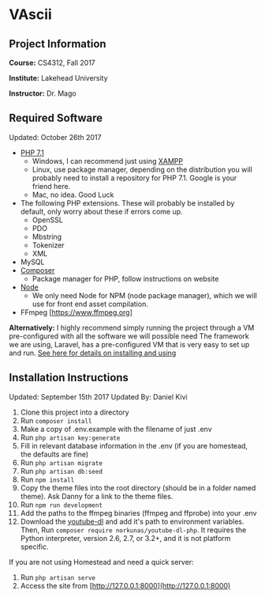 # VAscii

## Project Information
**Course:** CS4312, Fall 2017

**Institute:** Lakehead University

**Instructor:** Dr. Mago

## Required Software

Updated: October 26th 2017  

* [PHP 7.1](http://php.net)
    - Windows, I can recommend just using [XAMPP](https://www.apachefriends.org/index.html)
    - Linux, use package manager, depending on the distribution you will probably need to install a repository for PHP 7.1. Google is your friend here.
    - Mac, no idea. Good Luck
* The following PHP extensions. These will probably be installed by default, only worry about these if errors come up.
    - OpenSSL
    - PDO
    - Mbstring
    - Tokenizer
    - XML
* MySQL
* [Composer](https://getcomposer.org)
    - Package manager for PHP, follow instructions on website
* [Node](https://nodejs.org/en/)
    - We only need Node for NPM (node package manager), which we will use for front end asset compilation. 
* FFmpeg [https://www.ffmpeg.org]

 **Alternatively:** I highly recommend simply running the project through a VM pre-configured with all the software we will possible need
 The framework we are using, Laravel, has a pre-configured VM that is very easy to set up and run. [See here for details on installing and using](https://laravel.com/docs/5.5/homestead)
 
 ## Installation Instructions
 
 Updated: September 15th 2017
 Updated By: Daniel Kivi
 
 1. Clone this project into a directory
 2. Run `composer install`
 3. Make a copy of .env.example with the filename of just .env
 4. Run `php artisan key:generate`
 5. Fill in relevant database information in the .env (if you are homestead, the defaults are fine)
 6. Run `php artisan migrate`
 7. Run `php artisan db:seed`
 8. Run `npm install`
 9. Copy the theme files into the root directory (should be in a folder named theme). Ask Danny for a link to the theme files.
 10. Run `npm run development`
 11. Add the paths to the ffmpeg binaries (ffmpeg and ffprobe) into your .env
 12. Download the [youtube-dl](http://rg3.github.io/youtube-dl/download.html) and add it's path to environment variables. Then, Run `composer require norkunas/youtube-dl-php`. It requires the Python interpreter, version 2.6, 2.7, or 3.2+, and it is not platform specific.
 
 If you are not using Homestead and need a quick server:
 
 1. Run `php artisan serve`
 2. Access the site from [http://127.0.0.1:8000](http://127.0.0.1:8000)
 
 
  
 
